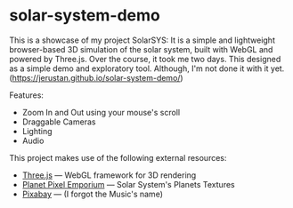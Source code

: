 # solar-system-demo
This is a showcase of my project SolarSYS: It is a simple and lightweight browser-based 3D simulation of the solar system, built with WebGL and powered by Three.js. Over the course, it took me two days. This designed as a simple demo and exploratory tool. Although, I'm not done it with it yet. 
(https://jerustan.github.io/solar-system-demo/)

Features:
- Zoom In and Out using your mouse's scroll
- Draggable Cameras
- Lighting
- Audio

This project makes use of the following external resources:

- [Three.js](https://threejs.org/) — WebGL framework for 3D rendering
- [Planet Pixel Emporium](https://planetpixelemporium.com/planets.html) — Solar System's Planets Textures
- [Pixabay](https://pixabay.com/) — (I forgot the Music's name)




